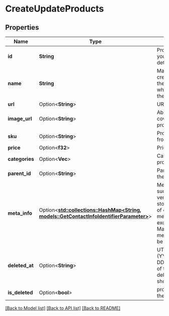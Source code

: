 # CreateUpdateProducts

## Properties

Name | Type | Description | Notes
------------ | ------------- | ------------- | -------------
**id** | **String** | Product ID for which you requested the details | 
**name** | **String** | Mandatory in case of creation**. Name of the product for which you requested the details | 
**url** | Option<**String**> | URL to the product | [optional]
**image_url** | Option<**String**> | Absolute URL to the cover image of the product | [optional]
**sku** | Option<**String**> | Product identifier from the shop | [optional]
**price** | Option<**f32**> | Price of the product | [optional]
**categories** | Option<**Vec<String>**> | Category ID-s of the product | [optional]
**parent_id** | Option<**String**> | Parent product id of the product | [optional]
**meta_info** | Option<[**std::collections::HashMap<String, models::GetContactInfoIdentifierParameter>**](getContactInfo_identifier_parameter.md)> | Meta data of product such as description, vendor, producer, stock level. The size of cumulative metaInfo shall not exceed **1000 KB**. Maximum length of metaInfo object can be 20. | [optional]
**deleted_at** | Option<**String**> | UTC date-time (YYYY-MM-DDTHH:mm:ss.SSSZ) of the product deleted from the shop's database | [optional]
**is_deleted** | Option<**bool**> | product deleted from the shop's database | [optional]

[[Back to Model list]](../README.md#documentation-for-models) [[Back to API list]](../README.md#documentation-for-api-endpoints) [[Back to README]](../README.md)


